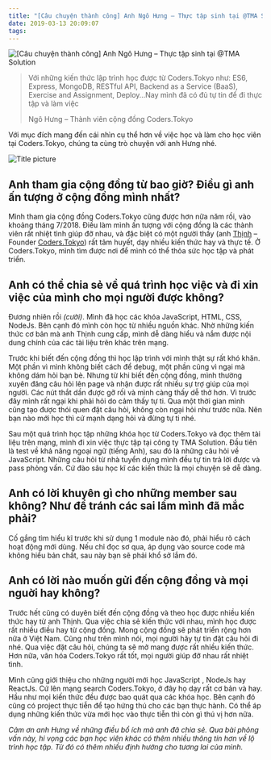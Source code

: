```yaml
---
title: "[Câu chuyện thành công] Anh Ngô Hưng – Thực tập sinh tại @TMA Solution"
date: 2019-03-13 20:09:07
tags:
---
```


![[Câu chuyện thành công] Anh Ngô Hưng – Thực tập sinh tại @TMA Solution](https://res.cloudinary.com/djeghcumw/image/upload/v1551793857/blog/success_stories-blog1-1200x620.jpg)

> Với những kiến thức lập trình học được từ Coders.Tokyo như: ES6, Express, MongoDB, RESTful API, Backend as a Service (BaaS), Exercise and Assignment, Deploy…Nay mình đã có đủ tự tin để đi thực tập và làm việc
> 
> Ngô Hưng – Thành viên cộng đồng Coders.Tokyo

<!--more-->

Với mục đích mang đến cái nhìn cụ thể hơn về việc học và làm cho học viên tại Coders.Tokyo, chúng ta cùng trò chuyện với anh Hưng nhé.

![Title picture](https://res.cloudinary.com/djeghcumw/image/upload/v1535559184/blog/success_stories-blog1.3-1024x441.jpg)

## **Anh tham gia cộng đồng từ bao giờ? Điều gì anh ấn tượng ở cộng đồng mình nhất?**

Mình tham gia cộng đồng Coders.Tokyo cũng được hơn nữa năm rồi, vào khoảng tháng 7/2018. Điều làm mình ấn tượng với cộng đồng là các thành viên rất nhiệt tình giúp đỡ nhau, và đặc biệt có một người thầy (anh [Thịnh](https://www.facebook.com/nhim175) – Founder [Coders.Tokyo](http://coders.tokyo)) rất tâm huyết, dạy nhiều kiến thức hay và thực tế. Ở Coders.Tokyo, mình tìm được nơi để mình có thể thỏa sức học tập và phát triển.

## **Anh có thể chia sẻ về quá trình học việc và đi xin việc của mình cho mọi người được không?**

Đương nhiên rồi _(cười)_. Mình đã học các khóa JavaScript, HTML, CSS, NodeJs. Bên cạnh đó mình còn học từ nhiều nguồn khác. Nhờ những kiến thức cơ bản mà anh Thịnh cung cấp, mình dễ dàng hiểu và nắm được nội dung chính của các tài liệu trên khác trên mạng.

Trước khi biết đến cộng đồng thì học lập trình với mình thật sự rất khó khăn. Một phần vì mình không biết cách để debug, một phần cũng vì ngại mà không dám hỏi bạn bè. Nhưng từ khi biết đến cộng đồng, mình thường xuyên đăng câu hỏi lên page và nhận được rất nhiều sự trợ giúp của mọi người. Các nút thắt dần được gỡ rối và mình càng thấy dễ thở hơn. Vì trước đây mình rất ngại khi phải hỏi do cảm thấy tự ti. Qua một thời gian mình cũng tạo được thói quen đặt câu hỏi, không còn ngại hỏi như trước nữa. Nên bạn nào mới học thì cứ mạnh dạng hỏi và đừng tự ti nhé.

Sau một quá trình học tập những khóa học từ Coders.Tokyo và đọc thêm tài liệu trên mạng, mình đi xin việc thực tập tại công ty TMA Solution. Đầu tiên là test về khả năng ngoại ngữ (tiếng Anh), sau đó là những câu hỏi về JavaScript. Những câu hỏi từ nhà tuyển dụng mình đều tự tin trả lời được và pass phỏng vấn. Cứ đào sâu học kĩ các kiến thức là mọi chuyện sẽ dễ dàng.

## **Anh có lời khuyên gì cho những member sau không? Như để tránh các sai lầm mình đã mắc phải?**  

Cố gắng tìm hiểu kĩ trước khi sử dụng 1 module nào đó, phải hiểu rõ cách hoạt động mới dùng. Nếu chỉ đọc sơ qua, áp dụng vào source code mà không hiểu bản chất, sau này bạn sẽ phải khổ sở lắm đó.

## **Anh có lời nào muốn gửi đến cộng đồng và mọi nguời hay không?**

Trước hết cũng có duyên biết đến cộng đồng và theo học được nhiều kiến thức hay từ anh Thịnh. Qua việc chia sẻ kiến thức với nhau, mình học được rất nhiều điều hay từ cộng đồng. Mong cộng đồng sẽ phát triển rộng hơn nữa ở Việt Nam. Cũng như trên mình nói, mọi người hãy tự tin đặt câu hỏi đi nhé. Qua việc đặt câu hỏi, chúng ta sẽ mở mang được rất nhiều kiến thức. Hơn nữa, văn hóa Coders.Tokyo rất tốt, mọi người giúp đỡ nhau rất nhiệt tình.

Mình cũng giới thiệu cho những người mới học JavaScript , NodeJs hay ReactJs. Cứ lên mạng search Coders.Tokyo, ở đây họ dạy rất cơ bản và hay. Hầu như mọi kiến thức đều được bao quát qua các khóa học. Bên cạnh đó cũng có project thực tiễn để tạo hứng thú cho các bạn thực hành. Có thể áp dụng những kiến thức vừa mới học vào thực tiễn thì còn gì thú vị hơn nữa.

_Cảm ơn anh Hưng về những điều bổ ích mà anh đã chia sẻ. Qua bài phỏng vấn này, hi vọng các bạn học viên khác có thêm nhiều thông tin hơn về lộ trình học tập. Từ đó có thêm nhiều định hướng cho tương lai của mình._
